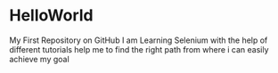 # HelloWorld
My First Repository on GitHub
I am Learning Selenium with the help of different tutorials 
help me to find the right path from where i can easily achieve my goal
